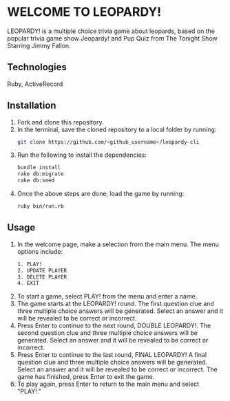 # WELCOME TO LEOPARDY!

LEOPARDY! is a multiple choice trivia game about leopards, based on the popular trivia game show Jeopardy! and Pup Quiz from The Tonight Show Starring Jimmy Fallon.

## Technologies 
Ruby, ActiveRecord  

## Installation

1. Fork and clone this repository.
2. In the terminal, save the cloned repository to a local folder by running:   
    ``` bash
    git clone https://github.com/<github_username>/leopardy-cli
    ```
3. Run the following to install the dependencies:
    ```bash 
    bundle install
    rake db:migrate
    rake db:seed
    ```
4. Once the above steps are done, load the game by running:
    ```bash 
    ruby bin/run.rb
    ```

## Usage

1. In the welcome page, make a selection from the main menu. The menu options include: 
    ```bash
    1. PLAY!
    2. UPDATE PLAYER
    3. DELETE PLAYER
    4. EXIT
    ```
3. To start a game, select PLAY! from the menu and enter a name.
4. The game starts at the LEOPARDY! round. The first question clue and three multiple choice answers will be generated. Select an answer and it will be revealed to be correct or incorrect.
6. Press Enter to continue to the next round, DOUBLE LEOPARDY!. The second question clue and three multiple choice answers will be generated. Select an answer and it will be revealed to be correct or incorrect.
8. Press Enter to continue to the last round, FINAL LEOPARDY! A final question clue and three multiple choice answers will be generated. Select an answer and it will be revealed to be correct or incorrect. The game has finished, press Enter to exit the game.
10. To play again, press Enter to return to the main menu and select "PLAY!."
